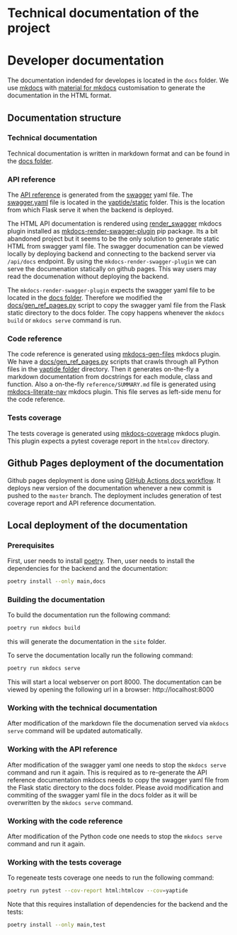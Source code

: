 # Technical documentation of the project

# Developer documentation

The documentation indended for developes is located in the `docs` folder.
We use [mkdocs](https://www.mkdocs.org) with [material for mkdocs](https://squidfunk.github.io/mkdocs-material/) customisation to generate the documentation in the HTML format.

## Documentation structure

### Technical documentation

Technical documentation is written in markdown format and can be found in the [docs folder](https://github.com/yaptide/yaptide/tree/master/docs).

### API reference

The [API reference](swagger.md) is generated from the [swagger](https://swagger.io) yaml file.
The [swagger.yaml](https://github.com/yaptide/yaptide/blob/master/yaptide/static/openapi.yaml) file is located in the [yaptide/static](https://github.com/yaptide/yaptide/tree/master/yaptide/static) folder. This is the location from which Flask serve it when the backend is deployed.

The HTML API documentation is rendered using [render_swagger](https://github.com/bharel/mkdocs-render-swagger-plugin) mkdocs plugin installed as [mkdocs-render-swagger-plugin](https://pypi.org/project/mkdocs-render-swagger-plugin/) pip package.
Its a bit abandoned project but it seems to be the only solution to generate static HTML from swagger yaml file.
The swagger documenation can be viewed locally by deploying backend and connecting to the backend server via `/api/docs` endpoint.
By using the `mkdocs-render-swagger-plugin` we can serve the documenation statically on github pages.
This way users may read the documenation without deploying the backend.

The `mkdocs-render-swagger-plugin` expects the swagger yaml file to be located in the  [docs folder](https://github.com/yaptide/yaptide/tree/master/docs). Therefore we modified the [docs/gen_ref_pages.py](https://github.com/yaptide/yaptide/blob/master/docs/gen_ref_pages.py) script to copy the swagger yaml file from the Flask static directory to the docs folder. The copy happens whenever the `mkdocs build` or `mkdocs serve` command is run.

### Code reference

The code reference is generated using [mkdocs-gen-files](https://github.com/oprypin/mkdocs-gen-files) mkdocs plugin.
We have a [docs/gen_ref_pages.py](https://github.com/yaptide/yaptide/blob/master/docs/gen_ref_pages.py) scripts that crawls through all Python files in the [yaptide  folder](https://github.com/yaptide/yaptide/tree/master/yaptide) directory. Then it generates on-the-fly a markdown documentation from docstrings for each module, class and function. Also a on-the-fly `reference/SUMMARY.md` file is generated using [mkdocs-literate-nav](https://github.com/oprypin/mkdocs-literate-nav) mkdocs plugin. This file serves as left-side menu for the code reference.

### Tests coverage

The tests coverage is generated using [mkdocs-coverage](https://github.com/pawamoy/mkdocs-coverage) mkdocs plugin. This plugin expects a pytest coverage report in the `htmlcov` directory.

## Github Pages deployment of the documentation

Github pages deployment is done using [GitHub Actions docs workflow](https://github.com/yaptide/yaptide/blob/master/.github/workflows/docs.yml).
It deploys new version of the documentation whenever a new commit is pushed to the `master` branch.
The deployment includes generation of test coverage report and API reference documentation.

## Local deployment of the documentation

### Prerequisites

First, user needs to install [poetry](https://python-poetry.org).
Then, user needs to install the dependencies for the backend and the documentation:

```bash
poetry install --only main,docs
```

### Building the documentation

To build the documentation run the following command:

```bash
poetry run mkdocs build
```

this will generate the documentation in the `site` folder.

To serve the documentation locally run the following command:

```bash
poetry run mkdocs serve
```

This will start a local webserver on port 8000. The documentation can be viewed by opening the following url in a browser: http://localhost:8000

### Working with the technical documentation

After modification of the markdown file the documenation served via `mkdocs serve` command will be updated automatically.

### Working with the API reference

After modification of the swagger yaml one needs to stop the `mkdocs serve` command and run it again. This is required as to re-generate the API reference documentation mkdocs needs to copy the swagger yaml file from the Flask static directory to the docs folder.
Please avoid modification and commiting of the swagger yaml file in the docs folder as it will be overwritten by the `mkdocs serve` command.

### Working with the code reference

After modification of the Python code one needs to stop the `mkdocs serve` command and run it again.

### Working with the tests coverage

To regeneate tests coverage one needs to run the following command:

```bash
poetry run pytest --cov-report html:htmlcov --cov=yaptide
```

Note that this requires installation of dependencies for the backend and the tests:

```bash
poetry install --only main,test
```
